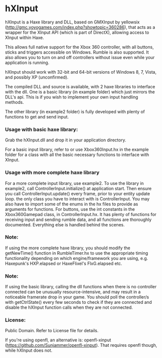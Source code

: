 hXInput
=======

hXInput is a Haxe library and DLL, based on GMXInput by yellowsix (http://gmc.yoyogames.com/index.php?showtopic=360286),
that acts as a wrapper for the XInput API (which is part of DirectX), allowing access to XInput within Haxe.

This allows full native support for the Xbox 360 controller, with all buttons, sticks and triggers accessible on Windows.
Rumble is also supported. It also allows you to turn on and off controllers without issue even while your
application is running.

hXInput should work with 32-bit and 64-bit versions of Windows 8, 7, Vista, and possibly XP (unconfirmed).

The compiled DLL and source is available, with 2 haxe libraries to interface with the dll. One is a basic library (in example folder) which just mirrors the DLL's api. This is if you wish to implement your own input handling methods.

The other library (in example2 folder) is fully developed with plenty of functions to get and send input.

<h3>Usage with basic haxe library:</h3>
Grab the hXInput.dll and drop it in your application directory. 

For a basic input library, refer to or use Xbox360Input.hx in the example
folder for a class with all the basic necessary functions to interface with XInput.

<h3>Usage with more complete haxe library</h3>
For a more complete input library, use example2. To use the library in example2, call ControllerInput.initialize() at application start.
Then ensure you call ControllerInput.update() every frame, prior to your entity update loop. the only class you have to interact with is ControllerInput. You may also have to import some of the enums in the hx files to provide as arguments for functions. For buttons, use the int constants in the Xbox360Gamepad class, in ControllerInput.hx.
It has plenty of functions for receiving input and sending rumble data, and all functions are thoroughly documented.
Everything else is handled behind the scenes.

<h3>Note:</h3>
If using the more complete haxe library, you should modify the getNewTime() function in RumbleTimer.hx to use the appropriate timing functionality depending on which engine/framework you are using, e.g. Haxepunk's HXP.elapsed or HaxeFlixel's FlxG.elapsed etc.

<h3>Note:</h3>
If using the basic library, calling the dll functions when there is no controller connected can be unusually resource-intensive, 
and may result in a noticeable framerate drop in your game. You should poll the controller/s with
getCtrlState() every few seconds to check if they are connected and disable the hXInput function calls when
they are not connected.

<h3>License:</h3>
Public Domain. Refer to License file for details.

If you're using openfl, an alternative is: openfl-xinput (https://github.com/Sunjammer/openfl-xinput).
That requires openfl though, while hXInput does not.
